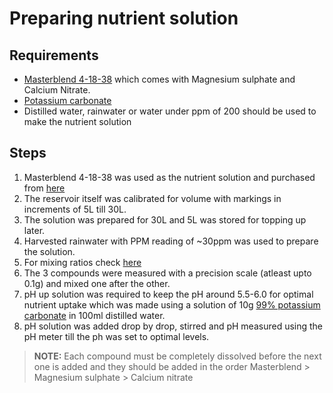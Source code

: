 # Preparing nutrient solution

## Requirements

- [Masterblend 4-18-38](<https://hydroponicseuro.com/product/masterblend-4-18-38-hydroponic-fertilizer-set-2/?attribute_weight=1.5+kg>) which comes with Magnesium sulphate and Calcium Nitrate.
- [Potassium carbonate](https://www.ebay.co.uk/itm/224519112465?var=523793464566)
- Distilled water, rainwater or water under ppm of 200 should be used to make the nutrient solution

## Steps

1. Masterblend 4-18-38 was used as the nutrient solution and purchased from [here](https://hydroponicseuro.com/product/masterblend-4-18-38-hydroponic-fertilizer-set-2/?attribute_weight=1.5+kg)
2. The reservoir itself was calibrated for volume with markings in increments of 5L till 30L.
3. The solution was prepared for 30L and 5L was stored for topping up later.
4. Harvested rainwater with PPM reading of ~30ppm was used to prepare the solution.
5. For mixing ratios check [here](https://hydroponicseuro.com/mixing-instructions/)
6. The 3 compounds were measured with a precision scale (atleast upto 0.1g) and mixed one after the other.
7. pH up solution was required to keep the pH around 5.5-6.0 for optimal nutrient uptake which was made using a solution of 10g [99% potassium carbonate](https://www.ebay.co.uk/itm/224519112465?var=523793464566) in 100ml distilled water.
8. pH solution was added drop by drop, stirred and pH measured using the pH meter till the ph was set to optimal levels.

>****NOTE**:** Each compound must be completely dissolved before the next one is added and they should be added in the order Masterblend > Magnesium sulphate > Calcium nitrate
